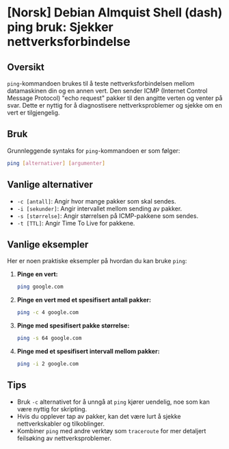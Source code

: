 # [Norsk] Debian Almquist Shell (dash) ping bruk: Sjekker nettverksforbindelse

## Oversikt
`ping`-kommandoen brukes til å teste nettverksforbindelsen mellom datamaskinen din og en annen vert. Den sender ICMP (Internet Control Message Protocol) "echo request" pakker til den angitte verten og venter på svar. Dette er nyttig for å diagnostisere nettverksproblemer og sjekke om en vert er tilgjengelig.

## Bruk
Grunnleggende syntaks for `ping`-kommandoen er som følger:

```bash
ping [alternativer] [argumenter]
```

## Vanlige alternativer
- `-c [antall]`: Angir hvor mange pakker som skal sendes.
- `-i [sekunder]`: Angir intervallet mellom sending av pakker.
- `-s [størrelse]`: Angir størrelsen på ICMP-pakkene som sendes.
- `-t [TTL]`: Angir Time To Live for pakkene.

## Vanlige eksempler
Her er noen praktiske eksempler på hvordan du kan bruke `ping`:

1. **Pinge en vert:**
   ```bash
   ping google.com
   ```

2. **Pinge en vert med et spesifisert antall pakker:**
   ```bash
   ping -c 4 google.com
   ```

3. **Pinge med spesifisert pakke størrelse:**
   ```bash
   ping -s 64 google.com
   ```

4. **Pinge med et spesifisert intervall mellom pakker:**
   ```bash
   ping -i 2 google.com
   ```

## Tips
- Bruk `-c` alternativet for å unngå at `ping` kjører uendelig, noe som kan være nyttig for skripting.
- Hvis du opplever tap av pakker, kan det være lurt å sjekke nettverkskabler og tilkoblinger.
- Kombiner `ping` med andre verktøy som `traceroute` for mer detaljert feilsøking av nettverksproblemer.